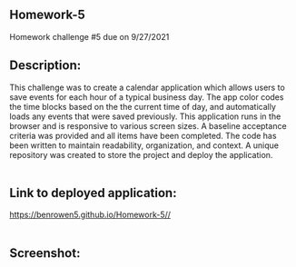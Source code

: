 ## Homework-5
Homework challenge #5 due on 9/27/2021

## Description:</br>
This challenge was to create a calendar application which allows users to save events for each hour of a typical business day. The app color codes the time blocks based on the the current time of day, and automatically loads any events that were saved previously. This application runs in the browser and is responsive to various screen sizes. 
A baseline acceptance criteria was provided and all items have been completed. The code has been written to maintain readability, organization, and context. A unique repository was created to store the project and deploy the application.</br></br>

## Link to deployed application:</br>
https://benrowen5.github.io/Homework-5// </br></br>

## Screenshot:</br>

